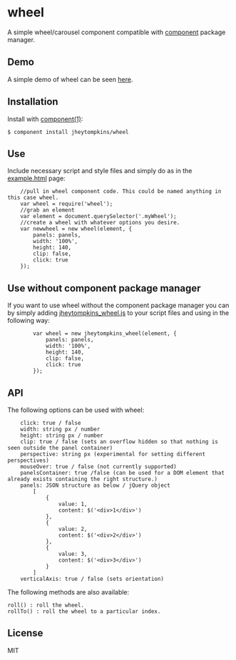 # wheel

  A simple wheel/carousel component compatible with [component](http://component.io) package manager.

## Demo

A simple demo of wheel can be seen [here](http://jsfiddle.net/BDJmq/2/).

## Installation

  Install with [component(1)](http://component.io):

    $ component install jheytompkins/wheel


## Use

Include necessary script and style files and simply do as in the [example.html](https://github.com/jheytompkins/wheel/master/example.html) page:

		//pull in wheel component code. This could be named anything in this case wheel.
		var wheel = require('wheel');
		//grab an element
		var element = document.querySelector('.myWheel');
		//create a wheel with whatever options you desire.
		var newwheel = new wheel(element, {
			panels: panels,
			width: '100%',
			height: 140,
			clip: false,
			click: true
		}); 

## Use without component package manager

 If you want to use wheel without the component package manager you can by simply adding [jheytompkins_wheel.js](https://github.com/jheytompkins/wheel/master/jheytompkins_wheel.js) to your script files and using in the following way:

	 		var wheel = new jheytompkins_wheel(element, {
	 			panels: panels,
				width: '100%',
				height: 140,
				clip: false,
				click: true
	 		});

## API

The following options can be used with wheel:

		click: true / false
		width: string px / number
		height: string px / number
		clip: true / false (sets an overflow hidden so that nothing is seen outside the panel container)
		perspective: string px (experimental for setting different perspectives)
		mouseOver: true / false (not currently supported)
		panelsContainer: true /false (can be used for a DOM element that already exists containing the right structure.)
		panels: JSON structure as below / jQuery object
			[
				{
					value: 1,
					content: $('<div>1</div>')
				},
				{
					value: 2,
					content: $('<div>2</div>')
				},
				{
					value: 3,
					content: $('<div>3</div>')
				}
			]
		verticalAxis: true / false (sets orientation)

The following methods are also available:

	roll() : roll the wheel.
	rollTo() : roll the wheel to a particular index.

## License

  MIT
